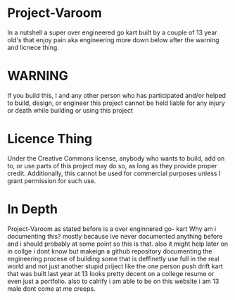 # Project-Varoom
In a nutshell a super over engineered go kart built by a couple of 13 year old's that enjoy pain aka engineering more down below after the warning and licnece thing.

# WARNING 
If you build this, I and any other person who has participated and/or helped to build, design, or engineer this project cannot be held liable for any injury or death while building or using this project

# Licence Thing
Under the Creative Commons license, anybody who wants to build, add on to, or use parts of this project may do so, as long as they provide proper credit. Additionally, this cannot be used for commercial purposes unless I grant permission for such use.

 # In Depth
 Project-Varoom as stated before is a over enginnered go- kart
 Why am i documenting this?
 mostly because ive never documented anything before and i should probably at some point so this is that.
 also it might help later on in collge i dont know but makeign a github repository documenting the engineering procese of building some that is deffinetly use full in the real world
 and not just another stupid priject like the one person push drift kart that was built last year at 13 looks pretty decent on a college resume or even just a portfolio.
 also to calrify i am able to be on this website i am 13 male dont come at me creeps.

